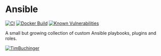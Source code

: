 # Ansible

[![CI](https://github.com/timbuchinger/ansible/actions/workflows/ci.yaml/badge.svg)](https://github.com/timbuchinger)
[![Docker Build](https://github.com/timbuchinger/ansible/actions/workflows/docker-build.yaml/badge.svg)](https://github.com/timbuchinger)
[![Known Vulnerabilities](https://snyk.io/test/github/timbuchinger/ansible/badge.svg)](https://github.com/timbuchinger)

A small but growing collection of custom Ansible playbooks, plugins and roles.

[![TimBuchinger](https://circleci.com/gh/timbuchinger/ansible.svg?style=svg)](https://github.com/timbuchinger)
